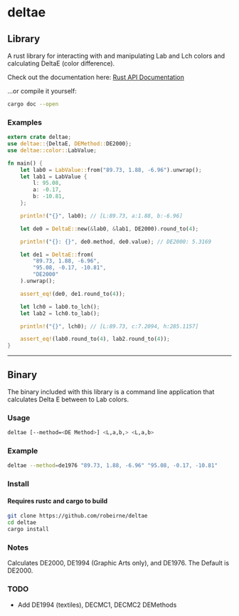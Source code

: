 # deltae

## Library

A rust library for interacting with and manipulating Lab and Lch colors and calculating DeltaE (color difference).

Check out the documentation here:
[Rust API Documentation](https://robeirne.github.io/deltae)

...or compile it yourself:

```sh
cargo doc --open
```

### Examples

```rust
extern crate deltae;
use deltae::{DeltaE, DEMethod::DE2000};
use deltae::color::LabValue;

fn main() {
    let lab0 = LabValue::from("89.73, 1.88, -6.96").unwrap();
    let lab1 = LabValue {
        l: 95.08,
        a: -0.17,
        b: -10.81,
    };

    println!("{}", lab0); // [L:89.73, a:1.88, b:-6.96]

    let de0 = DeltaE::new(&lab0, &lab1, DE2000).round_to(4);

    println!("{}: {}", de0.method, de0.value); // DE2000: 5.3169

    let de1 = DeltaE::from(
        "89.73, 1.88, -6.96",
        "95.08, -0.17, -10.81",
        "DE2000"
    ).unwrap();

    assert_eq!(de0, de1.round_to(4));

    let lch0 = lab0.to_lch();
    let lab2 = lch0.to_lab();

    println!("{}", lch0); // [L:89.73, c:7.2094, h:285.1157]

    assert_eq!(lab0.round_to(4), lab2.round_to(4));
}
```

---

## Binary

The binary included with this library is a command line application that calculates Delta E between to Lab colors.

### Usage

```sh
deltae [--method=<DE Method>] <L,a,b,> <L,a,b>
```

### Example

```sh
deltae --method=de1976 "89.73, 1.88, -6.96" "95.08, -0.17, -10.81"
```

### Install

#### Requires rustc and cargo to build

```sh
git clone https://github.com/robeirne/deltae
cd deltae
cargo install
```

### Notes

Calculates DE2000, DE1994 (Graphic Arts only), and DE1976. The Default is DE2000.

### TODO

- Add DE1994 (textiles), DECMC1, DECMC2 DEMethods
